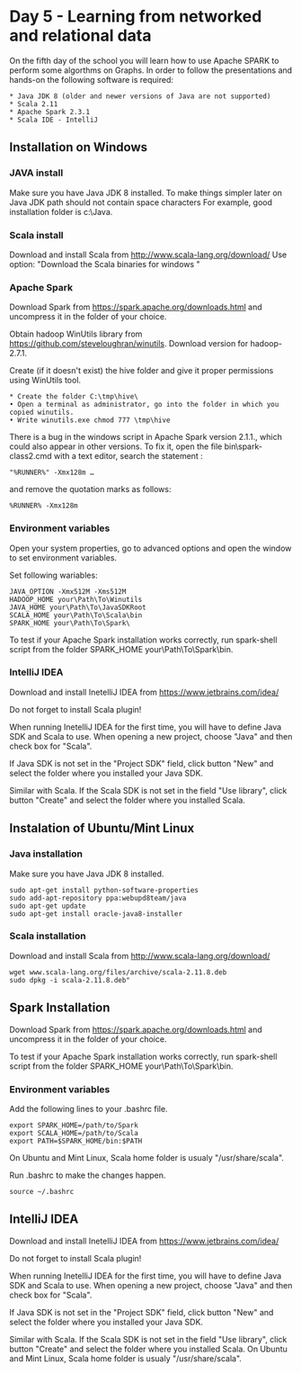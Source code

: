 # Day 5 - Learning from networked and relational data

On the fifth day of the school you will learn how to use Apache SPARK to perform some algorthms on Graphs. In order to follow the presentations and hands-on the following software is required:

	* Java JDK 8 (older and newer versions of Java are not supported)
	* Scala 2.11
	* Apache Spark 2.3.1
  	* Scala IDE - IntelliJ
  
  
## Installation on Windows
  
### JAVA install
Make sure you have Java JDK 8 installed. To make things simpler later on Java JDK path should not contain space characters
For example, good installation folder is c:\Java.
	
### Scala install
Download and install Scala from http://www.scala-lang.org/download/
Use option: "Download the Scala binaries for windows "
	
### Apache Spark
Download Spark from https://spark.apache.org/downloads.html and uncompress it in the folder of your choice.

Obtain hadoop WinUtils library from https://github.com/steveloughran/winutils. Download version for hadoop-2.7.1.

Create (if it doesn't exist) the hive folder and give it proper permissions using WinUtils tool.
	
	* Create the folder C:\tmp\hive\
	• Open a terminal as administrator, go into the folder in which you copied winutils.
	• Write winutils.exe chmod 777 \tmp\hive

There is a bug in the windows script in Apache Spark version 2.1.1., which could also appear in other versions. To fix it, open the file bin\spark-class2.cmd with a text editor, search the statement :

	"%RUNNER%" -Xmx128m …

and remove the quotation marks as follows:

	%RUNNER% -Xmx128m

### Environment variables
Open your system properties, go to advanced options and open the window to set environment variables.

Set following wariables:

	JAVA_OPTION -Xmx512M -Xms512M
	HADOOP_HOME your\Path\To\Winutils
	JAVA_HOME your\Path\To\JavaSDKRoot
	SCALA_HOME your\Path\To\Scala\bin
	SPARK_HOME your\Path\To\Spark\

To test if your Apache Spark installation works correctly, run spark-shell script from the folder SPARK_HOME your\Path\To\Spark\bin.

### IntelliJ IDEA
Download and install InetelliJ IDEA from https://www.jetbrains.com/idea/ 

Do not forget to install Scala plugin!

When running InetelliJ IDEA for the first time, you will have to define Java SDK and Scala to use. When opening a new project, choose "Java" and then check box for "Scala".

If Java SDK is not set in the "Project SDK" field, click button "New" and select the folder where you installed your Java SDK.

Similar with Scala. If the Scala SDK is not set in the field "Use library", click button "Create" and select the folder where you installed Scala.

## Instalation of Ubuntu/Mint Linux

### Java installation
Make sure you have Java JDK 8 installed.
	
	sudo apt-get install python-software-properties
	sudo add-apt-repository ppa:webupd8team/java
	sudo apt-get update
	sudo apt-get install oracle-java8-installer
	
### Scala installation
Download and install Scala from http://www.scala-lang.org/download/
	
	wget www.scala-lang.org/files/archive/scala-2.11.8.deb
	sudo dpkg -i scala-2.11.8.deb"
	
## Spark Installation
Download Spark from https://spark.apache.org/downloads.html and uncompress it in the folder of your choice.

To test if your Apache Spark installation works correctly, run spark-shell script from the folder SPARK_HOME your\Path\To\Spark\bin.

### Environment variables
Add the following lines to your .bashrc file.

	export SPARK_HOME=/path/to/Spark
	export SCALA_HOME=/path/to/Scala
	export PATH=$SPARK_HOME/bin:$PATH

On Ubuntu and Mint Linux, Scala home folder is usualy "/usr/share/scala".

Run .bashrc to make the changes happen.

	source ~/.bashrc
	
## IntelliJ IDEA
Download and install InetelliJ IDEA from https://www.jetbrains.com/idea/ 

Do not forget to install Scala plugin!

When running InetelliJ IDEA for the first time, you will have to define Java SDK and Scala to use. When opening a new project, choose "Java" and then check box for "Scala".

If Java SDK is not set in the "Project SDK" field, click button "New" and select the folder where you installed your Java SDK.

Similar with Scala. If the Scala SDK is not set in the field "Use library", click button "Create" and select the folder where you installed Scala. On Ubuntu and Mint Linux, Scala home folder is usualy "/usr/share/scala".
  
